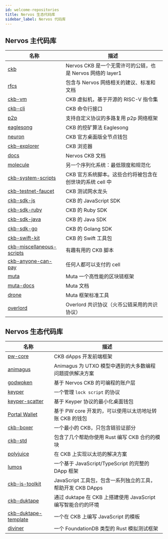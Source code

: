 ```yaml
---
id: welcome-repositories
title: Nervos 生态代码库
sidebar_label: Nervos 代码库
---
```


## Nervos 主代码库

|名称|描述|
|---|---|
|[ckb](https://github.com/nervosnetwork/ckb)            |Nervos CKB 是一个无需许可的公链，也是 Nervos 网络的 layer1|
|[rfcs](https://github.com/nervosnetwork/rfcs)          |包含与 Nervos 网络相关的建议、标准和文档|
|[ckb-vm](https://github.com/nervosnetwork/ckb-vm)      |CKB 虚拟机，基于开源的 RISC-V 指令集|
|[ckb-cli](https://github.com/nervosnetwork/ckb-cli)    |CKB 命令行接口|
|[p2p](https://github.com/nervosnetwork/p2p)            |支持自定义协议的多路复用 p2p 网络框架|
|[eaglesong](https://github.com/nervosnetwork/eaglesong)|CKB 的挖矿算法 Eaglesong|
|[neuron](https://github.com/nervosnetwork/neuron)      |CKB 官方桌面版全节点钱包|
|[ckb-explorer](https://github.com/nervosnetwork/ckb-explorer)|CKB 浏览器|
|[docs](https://github.com/nervosnetwork/docs)          |Nervos CKB 文档|
|[molecule](https://github.com/nervosnetwork/molecule)  |另一个序列化系统：最低限度和规范化|
|[ckb-system-scripts](https://github.com/nervosnetwork/ckb-system-scripts)|CKB 官方系统脚本。这些合约将被包含在创世块的系统 cell 中|
|[ckb-testnet-faucet](https://github.com/nervosnetwork/ckb-testnet-faucet)|CKB 测试网水龙头|
|[ckb-sdk-js](https://github.com/nervosnetwork/ckb-sdk-js)|CKB 的 JavaScript SDK|
|[ckb-sdk-ruby](https://github.com/nervosnetwork/ckb-sdk-ruby)|CKB 的 Ruby SDK|
|[ckb-sdk-java](https://github.com/nervosnetwork/ckb-sdk-java)|CKB 的 Java SDK|
|[ckb-sdk-go](https://github.com/ququzone/ckb-sdk-go)         |CKB 的 Golang SDK|
|[ckb-swift-kit](https://github.com/ashchan/ckb-swift-kit)|CKB 的 Swift 工具包|
|[ckb-miscellaneous-scripts](https://github.com/nervosnetwork/ckb-miscellaneous-scripts)|有趣有用的 CKB 脚本|
|[ckb-anyone-can-pay](https://github.com/nervosnetwork/ckb-anyone-can-pay)|任何人都可以支付的 cell|
|[muta](https://github.com/nervosnetwork/muta)            |Muta 一个高性能的区块链框架|
|[muta-docs](https://github.com/nervosnetwork/muta-docs)  |Muta 文档|
|[drone](https://github.com/nervosnetwork/drone)          |Muta 框架标准工具|
|[overlord](https://github.com/nervosnetwork/overlord)    |Overlord 共识协议（火币公链采用的共识协议）|

## Nervos 生态代码库

|名称|描述|
|---|---|
|[pw-core](https://github.com/lay2dev/pw-core)           |CKB dApps 开发前端框架|
|[animagus](https://github.com/xxuejie/animagus)         |Animagus 为 UTXO 模型中遇到的大多数编程问题提供解决方案|
|[godwoken](https://github.com/jjyr/godwoken)            |基于 Nervos CKB 的可编程的账户层|
|[keyper](https://github.com/ququzone/keyper)            |一个管理 `lock script` 的协议|
|[keyper-scatter](https://github.com/ququzone/keyper-scatter)|基于 Keyper 协议的最小化桌面钱包|
|[Portal Wallet](https://github.com/lay2dev/PortalWallet)|基于 PW core 开发的，可以使用以太坊地址转账 CKB 的钱包|
|[ckb-boxer](https://github.com/xxuejie/ckb-boxer)       |一个最小的 CKB，只包含链验证部分|
|[ckb-std](https://github.com/jjyr/ckb-std)              |包含了几个帮助你使用 Rust 编写 CKB 合约的模块|
|[polyjuice](https://github.com/nervosnetwork/polyjuice) |在 CKB 上实现以太坊的解决方案|
|[lumos](https://github.com/nervosnetwork/lumos)         |一个基于 JavaScript/TypeScript 的完整的 DApp 框架|
|[ckb-js-toolkit](https://github.com/xxuejie/ckb-js-toolkit)|JavaScript 工具包，包含一系列独立的工具，帮助开发 CKB DApps|
|[ckb-duktape](https://github.com/xxuejie/ckb-duktape)   |通过 duktape 在 CKB 上搭建使用 JavaScript 编写智能合约的环境|
|[ckb-duktape-template](https://github.com/xxuejie/ckb-duktape-template)|一个在 CKB 上编写 JavaScript 的模板|
|[diviner](https://github.com/xxuejie/dividukener)       |一个 FoundationDB 类型的 Rust 模拟测试框架|
